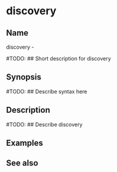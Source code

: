 

# discovery


## Name

discovery - 

#TODO: ## Short description for discovery

## Synopsis

#TODO: ## Describe syntax here

## Description

#TODO: ## Describe discovery

## Examples


## See also


